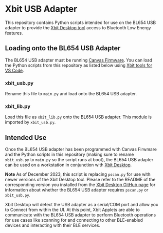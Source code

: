 # Xbit USB Adapter
This repository contains Python scripts intended for use on the BL654 USB adapter to provide the [Xbit Desktop tool](https://github.com/Ezurio/Canvas_Xbit_Desktop) access to Bluetooth Low Energy features.

## Loading onto the BL654 USB Adapter
The BL654 USB adapter must be running [Canvas Firmware](https://github.com/LairdCP/BL654_USB_Adapter_Canvas_Firmware). You can load the Python scripts from this repository as listed below using [Xbit tools for VS Code](https://marketplace.visualstudio.com/items?itemName=rfp-canvas.xbit-vsc).

### xbit_usb.py
Rename this file to `main.py` and load onto the BL654 USB adapter.

### xbit_lib.py
Load this file as `xbit_lib.py` onto the BL654 USB adapter. This module is imported by `xbit_usb.py`.

## Intended Use
Once the BL654 USB adapter has been programmed with Canvas Firwmare and the Python scripts in this repository (making sure to rename `xbit_usb.py` to `main.py` so the script runs at boot), the BL654 USB adapter can be used on a workstation in conjunction with [Xbit Desktop](https://github.com/Ezurio/Canvas_Xbit_Desktop).

**Note** As of December 2023, this script is replacing `pscan.py` for use with newer versions of the Xbit Desktop tool. Please refer to the README of the corresponding version you installed from the [Xbit Desktop GitHub page](https://github.com/Ezurio/Canvas_Xbit_Desktop) for information about whether the BL654 USB adapter requires `pscan.py` or `xbit_usb.py`.

Xbit Desktop will detect the USB adapter as a serial/COM port and allow you to Connect from within the UI. At this point, Xbit Applets are able to communicate with the BL654 USB adapter to perform Bluetooth operations for use cases like scanning for and connecting to other BLE-enabled devices and interacting with their BLE services.
